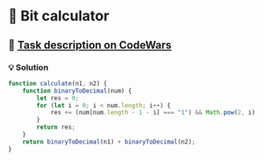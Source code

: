 # 📝 Bit calculator

## 🔗 [Task description on CodeWars](https://www.codewars.com/kata/52ece9de44751a64dc0001d9)

### 💡 Solution

```javascript
function calculate(n1, n2) {
    function binaryToDecimal(num) {
        let res = 0;
        for (let i = 0; i < num.length; i++) {
            res += (num[num.length - 1 - i] === "1") && Math.pow(2, i);
        }
        return res;
    }
    return binaryToDecimal(n1) + binaryToDecimal(n2);
}
```
